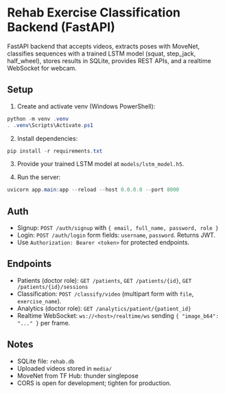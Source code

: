 # Rehab Exercise Classification Backend (FastAPI)

FastAPI backend that accepts videos, extracts poses with MoveNet, classifies sequences with a trained LSTM model (squat, step_jack, half_wheel), stores results in SQLite, provides REST APIs, and a realtime WebSocket for webcam.

## Setup

1. Create and activate venv (Windows PowerShell):
```powershell
python -m venv .venv
. .venv\Scripts\Activate.ps1
```

2. Install dependencies:
```powershell
pip install -r requirements.txt
```

3. Provide your trained LSTM model at `models/lstm_model.h5`.

4. Run the server:
```powershell
uvicorn app.main:app --reload --host 0.0.0.0 --port 8000
```

## Auth
- Signup: `POST /auth/signup` with `{ email, full_name, password, role }`
- Login: `POST /auth/login` form fields: `username`, `password`. Returns JWT.
- Use `Authorization: Bearer <token>` for protected endpoints.

## Endpoints
- Patients (doctor role): `GET /patients`, `GET /patients/{id}`, `GET /patients/{id}/sessions`
- Classification: `POST /classify/video` (multipart form with `file`, `exercise_name`).
- Analytics (doctor role): `GET /analytics/patient/{patient_id}`
- Realtime WebSocket: `ws://<host>/realtime/ws` sending `{ "image_b64": "..." }` per frame.

## Notes
- SQLite file: `rehab.db`
- Uploaded videos stored in `media/`
- MoveNet from TF Hub: thunder singlepose
- CORS is open for development; tighten for production.

